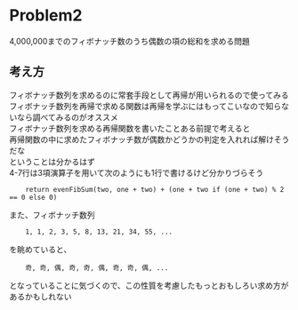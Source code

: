 # Problem2
4,000,000までのフィボナッチ数のうち偶数の項の総和を求める問題

## 考え方 ## 
フィボナッチ数列を求めるのに常套手段として再帰が用いられるので使ってみる  
フィボナッチ数列を再帰で求める関数は再帰を学ぶにはもってこいなので知らないなら調べてみるのがオススメ  
フィボナッチ数列を求める再帰関数を書いたことある前提で考えると  
再帰関数の中に求めたフィボナッチ数が偶数かどうかの判定を入れれば解けそうだな  
ということは分かるはず  
4-7行は3項演算子を用いて次のようにも1行で書けるけど分かりづらそう  
```py:Problem2
	return evenFibSum(two, one + two) + (one + two if (one + two) % 2 == 0 else 0)  
```
また、フィボナッチ数列
```Fib
	1, 1, 2, 3, 5, 8, 13, 21, 34, 55, ...
```
を眺めていると、  
```Fib
	奇, 奇, 偶, 奇, 奇, 偶, 奇, 奇, 偶, ...
```
となっていることに気づくので、この性質を考慮したもっとおもしろい求め方があるかもしれない